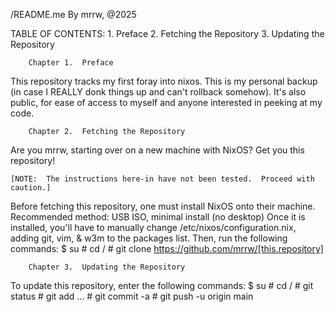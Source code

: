 /README.me
By mrrw, @2025

TABLE OF CONTENTS:
    1. Preface
    2. Fetching the Repository
    3. Updating the Repository



        Chapter 1.  Preface

This repository tracks my first foray into nixos.  This is my personal backup (in case I REALLY donk things up and can't rollback somehow).  It's also public, for ease of access to myself and anyone interested in peeking at my code.



        Chapter 2.  Fetching the Repository

Are you mrrw, starting over on a new machine with NixOS?  Get you this repository!

    [NOTE:  The instructions here-in have not been tested.  Proceed with caution.]
Before fetching this repository, one must install NixOS onto their machine.
    Recommended method:  USB ISO, minimal install (no desktop)
Once it is installed, you'll have to manually change /etc/nixos/configuration.nix,
adding git, vim, & w3m to the packages list.  Then, run the following commands:
    $ su
    # cd /
    # git clone https://github.com/mrrw/[this.repository] 



        Chapter 3.  Updating the Repository

To update this repository, enter the following commands:
    $ su
    # cd /
    # git status
    # git add ...
    # git commit -a
    # git push -u origin main

